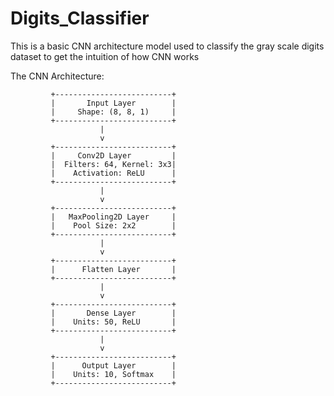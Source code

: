 # Digits_Classifier
This is a basic CNN architecture model used to classify the gray scale digits dataset to get the intuition of how CNN works


The CNN Architecture:

             +--------------------------+
             |       Input Layer        |
             |     Shape: (8, 8, 1)     |
             +--------------------------+
                        |
                        v
             +--------------------------+
             |     Conv2D Layer         |
             |  Filters: 64, Kernel: 3x3|
             |    Activation: ReLU      |
             +--------------------------+
                        |
                        v
             +--------------------------+
             |   MaxPooling2D Layer     |
             |    Pool Size: 2x2        |
             +--------------------------+
                        |
                        v
             +--------------------------+
             |      Flatten Layer       |
             +--------------------------+
                        |
                        v
             +--------------------------+
             |       Dense Layer        |
             |    Units: 50, ReLU       |
             +--------------------------+
                        |
                        v
             +--------------------------+
             |      Output Layer        |
             |    Units: 10, Softmax    |
             +--------------------------+

